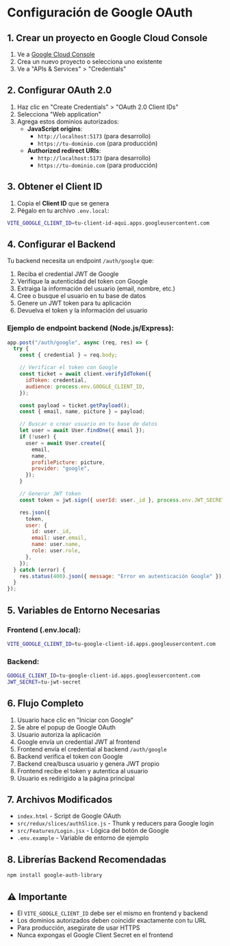 # Configuración de Google OAuth

## 1. Crear un proyecto en Google Cloud Console

1. Ve a [Google Cloud Console](https://console.cloud.google.com/)
2. Crea un nuevo proyecto o selecciona uno existente
3. Ve a "APIs & Services" > "Credentials"

## 2. Configurar OAuth 2.0

1. Haz clic en "Create Credentials" > "OAuth 2.0 Client IDs"
2. Selecciona "Web application"
3. Agrega estos dominios autorizados:
   - **JavaScript origins**:
     - `http://localhost:5173` (para desarrollo)
     - `https://tu-dominio.com` (para producción)
   - **Authorized redirect URIs**:
     - `http://localhost:5173` (para desarrollo)
     - `https://tu-dominio.com` (para producción)

## 3. Obtener el Client ID

1. Copia el **Client ID** que se genera
2. Pégalo en tu archivo `.env.local`:

```bash
VITE_GOOGLE_CLIENT_ID=tu-client-id-aqui.apps.googleusercontent.com
```

## 4. Configurar el Backend

Tu backend necesita un endpoint `/auth/google` que:

1. Reciba el credential JWT de Google
2. Verifique la autenticidad del token con Google
3. Extraiga la información del usuario (email, nombre, etc.)
4. Cree o busque el usuario en tu base de datos
5. Genere un JWT token para tu aplicación
6. Devuelva el token y la información del usuario

### Ejemplo de endpoint backend (Node.js/Express):

```javascript
app.post("/auth/google", async (req, res) => {
  try {
    const { credential } = req.body;

    // Verificar el token con Google
    const ticket = await client.verifyIdToken({
      idToken: credential,
      audience: process.env.GOOGLE_CLIENT_ID,
    });

    const payload = ticket.getPayload();
    const { email, name, picture } = payload;

    // Buscar o crear usuario en tu base de datos
    let user = await User.findOne({ email });
    if (!user) {
      user = await User.create({
        email,
        name,
        profilePicture: picture,
        provider: "google",
      });
    }

    // Generar JWT token
    const token = jwt.sign({ userId: user._id }, process.env.JWT_SECRET);

    res.json({
      token,
      user: {
        id: user._id,
        email: user.email,
        name: user.name,
        role: user.role,
      },
    });
  } catch (error) {
    res.status(400).json({ message: "Error en autenticación Google" });
  }
});
```

## 5. Variables de Entorno Necesarias

### Frontend (.env.local):

```bash
VITE_GOOGLE_CLIENT_ID=tu-google-client-id.apps.googleusercontent.com
```

### Backend:

```bash
GOOGLE_CLIENT_ID=tu-google-client-id.apps.googleusercontent.com
JWT_SECRET=tu-jwt-secret
```

## 6. Flujo Completo

1. Usuario hace clic en "Iniciar con Google"
2. Se abre el popup de Google OAuth
3. Usuario autoriza la aplicación
4. Google envía un credential JWT al frontend
5. Frontend envía el credential al backend `/auth/google`
6. Backend verifica el token con Google
7. Backend crea/busca usuario y genera JWT propio
8. Frontend recibe el token y autentica al usuario
9. Usuario es redirigido a la página principal

## 7. Archivos Modificados

- `index.html` - Script de Google OAuth
- `src/redux/slices/authSlice.js` - Thunk y reducers para Google login
- `src/Features/Login.jsx` - Lógica del botón de Google
- `.env.example` - Variable de entorno de ejemplo

## 8. Librerías Backend Recomendadas

```bash
npm install google-auth-library
```

## ⚠️ Importante

- El `VITE_GOOGLE_CLIENT_ID` debe ser el mismo en frontend y backend
- Los dominios autorizados deben coincidir exactamente con tu URL
- Para producción, asegúrate de usar HTTPS
- Nunca expongas el Google Client Secret en el frontend

